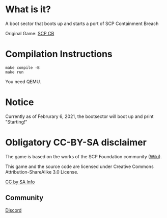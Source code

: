 # What is it?
A boot sector that boots up and
starts a port of SCP Containment Breach

Original Game: [SCP CB](https://github.com/Regalis11/scpcb)

# Compilation Instructions
```
make compile -B
make run
```

You need QEMU.

# Notice
Currently as of Februrary 6, 2021, the bootsector will boot up and print "Starting!"


# Obligatory CC-BY-SA disclaimer

The game is based on the works of the SCP Foundation community ([Wiki](http://www.scp-wiki.net/)).

This game and the source code are licensed under Creative Commons Attribution-ShareAlike 3.0 License.

[CC by SA Info](http://creativecommons.org/licenses/by-sa/3.0/)

## Community

[Discord](https://discord.gg/68wexGRPUu)

